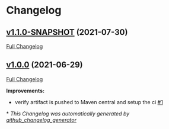 # Changelog

## [v1.1.0-SNAPSHOT](https://github.com/NASA-PDS/pds-registry-common/tree/v1.1.0-SNAPSHOT) (2021-07-30)

[Full Changelog](https://github.com/NASA-PDS/pds-registry-common/compare/v1.0.0...v1.1.0-SNAPSHOT)

## [v1.0.0](https://github.com/NASA-PDS/pds-registry-common/tree/v1.0.0) (2021-06-29)

[Full Changelog](https://github.com/NASA-PDS/pds-registry-common/compare/cdda44b7ee3c3c9ded4c11a60dabc7fe36dffc90...v1.0.0)

**Improvements:**

- verify artifact is pushed to Maven central and setup the ci [\#1](https://github.com/NASA-PDS/pds-registry-common/issues/1)



\* *This Changelog was automatically generated by [github_changelog_generator](https://github.com/github-changelog-generator/github-changelog-generator)*
